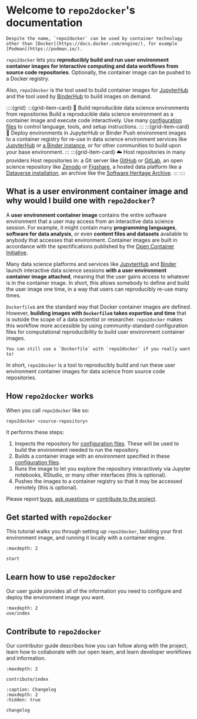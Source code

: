 # Welcome to `repo2docker`'s documentation

```{important}
Despite the name, `repo2docker` can be used by container technology other than [Docker](https://docs.docker.com/engine/), for example [Podman](https://podman.io/).
```

`repo2docker` lets you **reproducibly build and run user environment container images for interactive computing and data workflows from source code repositories**. Optionally, the container image can be pushed to a Docker registry.

Also, `repo2docker` is the tool used to build container images for [JupyterHub](https://jupyterhub.readthedocs.io/en/stable/) and the tool used by [BinderHub](https://binderhub.readthedocs.io) to build images on demand.

::::{grid}
:::{grid-item-card} 🔧 Build reproducible data science environments from repositories
Build a reproducible data science environment as a container image and execute code interactively. Use many [configuration files](#config-files) to control language, tools, and setup instructions.
:::
:::{grid-item-card} 🚀 Deploy environments in JupyterHub or Binder
Push environment images to a container registry for re-use in data science environment services like [JupyterHub](https://jupyterhub.readthedocs.io) or [a Binder instance](https://mybinder.org), or for other communities to build upon your base environment.
:::
:::{grid-item-card} ☁️ Host repositories in many providers
Host repositories in: a Git server like [GitHub](https://github.com/) or [GitLab](https://gitlab.com/), an open science repository like [Zenodo](https://zenodo.org) or [Figshare](https://figshare.com), a hosted data platform like a [Dataverse installation](https://dataverse.org/), an archive like the
[Software Heritage Archive](https://archive.softwareheritage.org).
:::
::::

## What is a user environment container image and why would I build one with `repo2docker`?

A **user environment container image** contains the entire software environment that a user may access from an interactive data science session. For example, it might contain many **programming languages**, **software for data analysis**, or even **content files and datasets** available to anybody that accesses that environment. Container images are built in accordance with the spectifications published by the [Open Container Initiative](https://opencontainers.org/).

Many data science platforms and services like [JupyterHub](https://jupyterhub.readthedocs.io) and [Binder](https://mybinder.org) launch interactive data science sessions **with a user environment container image attached**, meaning that the user gains access to whatever is in the container image. In short, this allows somebody to define and build the user image one time, in a way that users can reproducibly re-use many times.

`Dockerfile`s are the standard way that Docker container images are defined.
However, **building images with `Dockerfile`s takes expertise and time** that is outside the scope of a data scientist or researcher. `repo2docker` makes this workflow more accessible by using community-standard configuration files for computational reproducibility to build user environment container images.

```{note}
You can still use a `Dockerfile` with `repo2docker` if you really want to!
```

In short, `repo2docker` is a tool to reproducibly build and run these user environment container images for data science from source code repositories.

## How `repo2docker` works

When you call `repo2docker` like so:

```
repo2docker <source-repository>
```

It performs these steps:

1. Inspects the repository for [configuration files](#config-files). These will be used to build the environment needed to run the repository.
2. Builds a container image with an environment specified in these [configuration files](#config-files).
3. Runs the image to let you explore the repository interactively via Jupyter notebooks, RStudio, or many other interfaces (this is optional).
4. Pushes the images to a container registry so that it may be accessed remotely (this is optional).

[swhid]: https://docs.softwareheritage.org/devel/swh-model/persistent-identifiers.html

Please report [bugs](https://github.com/jupyterhub/repo2docker/issues),
[ask questions](https://gitter.im/jupyterhub/binder) or
[contribute to the project](https://github.com/jupyterhub/repo2docker/blob/HEAD/CONTRIBUTING.md).

## Get started with `repo2docker`

This tutorial walks you through setting up `repo2docker`, building your first environment image, and running it locally with a container engine.

```{toctree}
:maxdepth: 2

start
```

## Learn how to use `repo2docker`

Our user guide provides all of the information you need to configure and deploy the environment image you want.

```{toctree}
:maxdepth: 2
use/index
```

## Contribute to `repo2docker`

Our contributor guide describes how you can follow along with the project, learn how to collaborate with our open team, and learn developer workflows and information.

```{toctree}
:maxdepth: 2

contribute/index
```

```{toctree}
:caption: Changelog
:maxdepth: 2
:hidden: true

changelog
```
